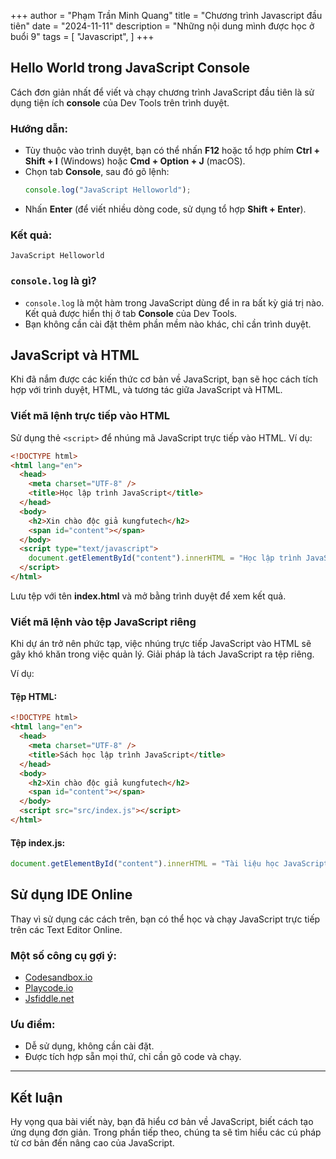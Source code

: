 +++
author = "Phạm Trần Minh Quang"
title = "Chương trình Javascript đầu tiên"
date = "2024-11-11"
description = "Những nội dung mình được học ở buổi 9"
tags = [
    "Javascript",
]
+++

## Hello World trong JavaScript Console
Cách đơn giản nhất để viết và chạy chương trình JavaScript đầu tiên là sử dụng tiện ích **console** của Dev Tools trên trình duyệt.

### Hướng dẫn:
- Tùy thuộc vào trình duyệt, bạn có thể nhấn **F12** hoặc tổ hợp phím **Ctrl + Shift + I** (Windows) hoặc **Cmd + Option + J** (macOS).
- Chọn tab **Console**, sau đó gõ lệnh:
  ```javascript
  console.log("JavaScript Helloworld");
  ```
- Nhấn **Enter** (để viết nhiều dòng code, sử dụng tổ hợp **Shift + Enter**).

### Kết quả:
```
JavaScript Helloworld
```

### `console.log` là gì?
- `console.log` là một hàm trong JavaScript dùng để in ra bất kỳ giá trị nào. Kết quả được hiển thị ở tab **Console** của Dev Tools.
- Bạn không cần cài đặt thêm phần mềm nào khác, chỉ cần trình duyệt.

## JavaScript và HTML
Khi đã nắm được các kiến thức cơ bản về JavaScript, bạn sẽ học cách tích hợp với trình duyệt, HTML, và tương tác giữa JavaScript và HTML.

### Viết mã lệnh trực tiếp vào HTML
Sử dụng thẻ `<script>` để nhúng mã JavaScript trực tiếp vào HTML. Ví dụ:

```html
<!DOCTYPE html>
<html lang="en">
  <head>
    <meta charset="UTF-8" />
    <title>Học lập trình JavaScript</title>
  </head>
  <body>
    <h2>Xin chào độc giả kungfutech</h2>
    <span id="content"></span>
  </body>
  <script type="text/javascript">
    document.getElementById("content").innerHTML = "Học lập trình JavaScript";
  </script>
</html>
```

Lưu tệp với tên **index.html** và mở bằng trình duyệt để xem kết quả.

### Viết mã lệnh vào tệp JavaScript riêng
Khi dự án trở nên phức tạp, việc nhúng trực tiếp JavaScript vào HTML sẽ gây khó khăn trong việc quản lý. Giải pháp là tách JavaScript ra tệp riêng.

Ví dụ:

#### Tệp HTML:
```html
<!DOCTYPE html>
<html lang="en">
  <head>
    <meta charset="UTF-8" />
    <title>Sách học lập trình JavaScript</title>
  </head>
  <body>
    <h2>Xin chào độc giả kungfutech</h2>
    <span id="content"></span>
  </body>
  <script src="src/index.js"></script>
</html>
```

#### Tệp **index.js**:
```javascript
document.getElementById("content").innerHTML = "Tài liệu học JavaScript toàn tập";
```

## Sử dụng IDE Online
Thay vì sử dụng các cách trên, bạn có thể học và chạy JavaScript trực tiếp trên các Text Editor Online.

### Một số công cụ gợi ý:
- [Codesandbox.io](https://codesandbox.io)
- [Playcode.io](https://playcode.io)
- [Jsfiddle.net](https://jsfiddle.net)

### Ưu điểm:
- Dễ sử dụng, không cần cài đặt.
- Được tích hợp sẵn mọi thứ, chỉ cần gõ code và chạy.

---

## Kết luận
Hy vọng qua bài viết này, bạn đã hiểu cơ bản về JavaScript, biết cách tạo ứng dụng đơn giản. Trong phần tiếp theo, chúng ta sẽ tìm hiểu các cú pháp từ cơ bản đến nâng cao của JavaScript.
